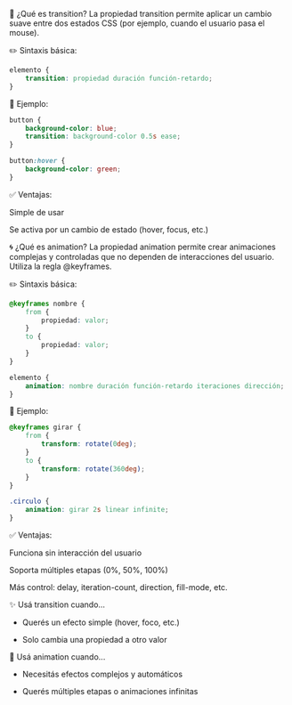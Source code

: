 🎯 ¿Qué es transition?
La propiedad transition permite aplicar un cambio suave entre dos estados CSS (por ejemplo, cuando el usuario pasa el mouse).

✏️ Sintaxis básica:

```css
elemento {
    transition: propiedad duración función-retardo;
}
```

🧪 Ejemplo:

```css
button {
    background-color: blue;
    transition: background-color 0.5s ease;
}

button:hover {
    background-color: green;
}
```

✅ Ventajas:

Simple de usar

Se activa por un cambio de estado (hover, focus, etc.)

🌀 ¿Qué es animation?
La propiedad animation permite crear animaciones complejas y controladas que no dependen de interacciones del usuario. Utiliza la regla @keyframes.

✏️ Sintaxis básica:

```css
@keyframes nombre {
    from {
        propiedad: valor;
    }
    to {
        propiedad: valor;
    }
}

elemento {
    animation: nombre duración función-retardo iteraciones dirección;
}
```

🧪 Ejemplo:

```css
@keyframes girar {
    from {
        transform: rotate(0deg);
    }
    to {
        transform: rotate(360deg);
    }
}

.circulo {
    animation: girar 2s linear infinite;
}
```

✅ Ventajas:

Funciona sin interacción del usuario

Soporta múltiples etapas (0%, 50%, 100%)

Más control: delay, iteration-count, direction, fill-mode, etc.

✨ Usá transition cuando...

-   Querés un efecto simple (hover, foco, etc.)

-   Solo cambia una propiedad a otro valor

🚀 Usá animation cuando...

-   Necesitás efectos complejos y automáticos

-   Querés múltiples etapas o animaciones infinitas
